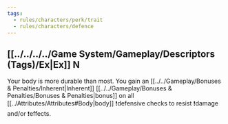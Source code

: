 ```yaml
---
tags:
  - rules/characters/perk/trait
  - rules/characters/defence
---
```

## [[../../../../Game System/Gameplay/Descriptors (Tags)/Ex|Ex]] N
Your body is more durable than most.
You gain an [[../../Gameplay/Bonuses & Penalties/Inherent|Inherent]] [[../../Gameplay/Bonuses & Penalties/Bonuses & Penalties|bonus]] on all [[../Attributes/Attributes#Body|body]] ❗defensive checks to resist ❗damage and/or ❗effects.
